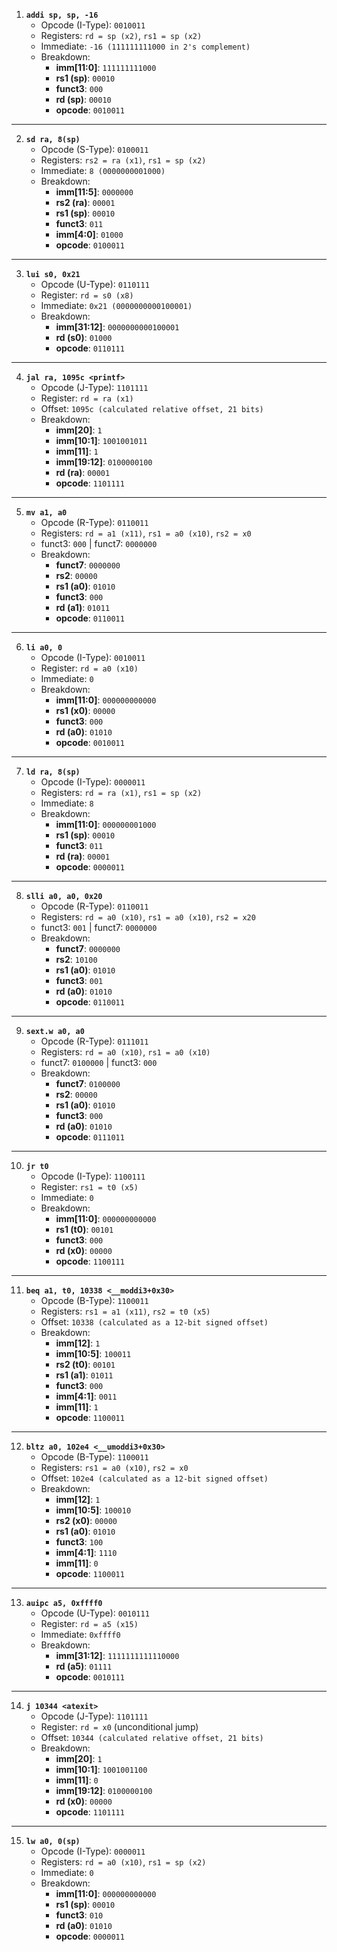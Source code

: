 1. **`addi sp, sp, -16`**  
   - Opcode (I-Type): `0010011`  
   - Registers: `rd = sp (x2)`, `rs1 = sp (x2)`  
   - Immediate: `-16 (111111111000 in 2's complement)`  
   - Breakdown:  
     - **imm[11:0]**: `111111111000`  
     - **rs1 (sp)**: `00010`  
     - **funct3**: `000`  
     - **rd (sp)**: `00010`  
     - **opcode**: `0010011`  

---

2. **`sd ra, 8(sp)`**  
   - Opcode (S-Type): `0100011`  
   - Registers: `rs2 = ra (x1)`, `rs1 = sp (x2)`  
   - Immediate: `8 (0000000001000)`  
   - Breakdown:  
     - **imm[11:5]**: `0000000`  
     - **rs2 (ra)**: `00001`  
     - **rs1 (sp)**: `00010`  
     - **funct3**: `011`  
     - **imm[4:0]**: `01000`  
     - **opcode**: `0100011`  

---

3. **`lui s0, 0x21`**  
   - Opcode (U-Type): `0110111`  
   - Register: `rd = s0 (x8)`  
   - Immediate: `0x21 (0000000000100001)`  
   - Breakdown:  
     - **imm[31:12]**: `0000000000100001`  
     - **rd (s0)**: `01000`  
     - **opcode**: `0110111`  

---

4. **`jal ra, 1095c <printf>`**  
   - Opcode (J-Type): `1101111`  
   - Register: `rd = ra (x1)`  
   - Offset: `1095c (calculated relative offset, 21 bits)`  
   - Breakdown:  
     - **imm[20]**: `1`  
     - **imm[10:1]**: `1001001011`  
     - **imm[11]**: `1`  
     - **imm[19:12]**: `0100000100`  
     - **rd (ra)**: `00001`  
     - **opcode**: `1101111`  

---

5. **`mv a1, a0`**  
   - Opcode (R-Type): `0110011`  
   - Registers: `rd = a1 (x11)`, `rs1 = a0 (x10)`, `rs2 = x0`  
   - funct3: `000` | funct7: `0000000`  
   - Breakdown:  
     - **funct7**: `0000000`  
     - **rs2**: `00000`  
     - **rs1 (a0)**: `01010`  
     - **funct3**: `000`  
     - **rd (a1)**: `01011`  
     - **opcode**: `0110011`  

---

6. **`li a0, 0`**  
   - Opcode (I-Type): `0010011`  
   - Register: `rd = a0 (x10)`  
   - Immediate: `0`  
   - Breakdown:  
     - **imm[11:0]**: `000000000000`  
     - **rs1 (x0)**: `00000`  
     - **funct3**: `000`  
     - **rd (a0)**: `01010`  
     - **opcode**: `0010011`  

---

7. **`ld ra, 8(sp)`**  
   - Opcode (I-Type): `0000011`  
   - Registers: `rd = ra (x1)`, `rs1 = sp (x2)`  
   - Immediate: `8`  
   - Breakdown:  
     - **imm[11:0]**: `000000001000`  
     - **rs1 (sp)**: `00010`  
     - **funct3**: `011`  
     - **rd (ra)**: `00001`  
     - **opcode**: `0000011`  

---

8. **`slli a0, a0, 0x20`**  
   - Opcode (R-Type): `0110011`  
   - Registers: `rd = a0 (x10)`, `rs1 = a0 (x10)`, `rs2 = x20`  
   - funct3: `001` | funct7: `0000000`  
   - Breakdown:  
     - **funct7**: `0000000`  
     - **rs2**: `10100`  
     - **rs1 (a0)**: `01010`  
     - **funct3**: `001`  
     - **rd (a0)**: `01010`  
     - **opcode**: `0110011`  

---

9. **`sext.w a0, a0`**  
   - Opcode (R-Type): `0111011`  
   - Registers: `rd = a0 (x10)`, `rs1 = a0 (x10)`  
   - funct7: `0100000` | funct3: `000`  
   - Breakdown:  
     - **funct7**: `0100000`  
     - **rs2**: `00000`  
     - **rs1 (a0)**: `01010`  
     - **funct3**: `000`  
     - **rd (a0)**: `01010`  
     - **opcode**: `0111011`  

---

10. **`jr t0`**  
    - Opcode (I-Type): `1100111`  
    - Register: `rs1 = t0 (x5)`  
    - Immediate: `0`  
    - Breakdown:  
      - **imm[11:0]**: `000000000000`  
      - **rs1 (t0)**: `00101`  
      - **funct3**: `000`  
      - **rd (x0)**: `00000`  
      - **opcode**: `1100111`  

---

11. **`beq a1, t0, 10338 <__moddi3+0x30>`**  
    - Opcode (B-Type): `1100011`  
    - Registers: `rs1 = a1 (x11)`, `rs2 = t0 (x5)`  
    - Offset: `10338 (calculated as a 12-bit signed offset)`  
    - Breakdown:  
      - **imm[12]**: `1`  
      - **imm[10:5]**: `100011`  
      - **rs2 (t0)**: `00101`  
      - **rs1 (a1)**: `01011`  
      - **funct3**: `000`  
      - **imm[4:1]**: `0011`  
      - **imm[11]**: `1`  
      - **opcode**: `1100011`  

---

12. **`bltz a0, 102e4 <__umoddi3+0x30>`**  
    - Opcode (B-Type): `1100011`  
    - Registers: `rs1 = a0 (x10)`, `rs2 = x0`  
    - Offset: `102e4 (calculated as a 12-bit signed offset)`  
    - Breakdown:  
      - **imm[12]**: `1`  
      - **imm[10:5]**: `100010`  
      - **rs2 (x0)**: `00000`  
      - **rs1 (a0)**: `01010`  
      - **funct3**: `100`  
      - **imm[4:1]**: `1110`  
      - **imm[11]**: `0`  
      - **opcode**: `1100011`  

---

13. **`auipc a5, 0xffff0`**  
    - Opcode (U-Type): `0010111`  
    - Register: `rd = a5 (x15)`  
    - Immediate: `0xffff0`  
    - Breakdown:  
      - **imm[31:12]**: `1111111111110000`  
      - **rd (a5)**: `01111`  
      - **opcode**: `0010111`  

---

14. **`j 10344 <atexit>`**  
    - Opcode (J-Type): `1101111`  
    - Register: `rd = x0` (unconditional jump)  
    - Offset: `10344 (calculated relative offset, 21 bits)`  
    - Breakdown:  
      - **imm[20]**: `1`  
      - **imm[10:1]**: `1001001100`  
      - **imm[11]**: `0`  
      - **imm[19:12]**: `0100000100`  
      - **rd (x0)**: `00000`  
      - **opcode**: `1101111`  

---

15. **`lw a0, 0(sp)`**  
    - Opcode (I-Type): `0000011`  
    - Registers: `rd = a0 (x10)`, `rs1 = sp (x2)`  
    - Immediate: `0`  
    - Breakdown:  
      - **imm[11:0]**: `000000000000`  
      - **rs1 (sp)**: `00010`  
      - **funct3**: `010`  
      - **rd (a0)**: `01010`  
      - **opcode**: `0000011`  

